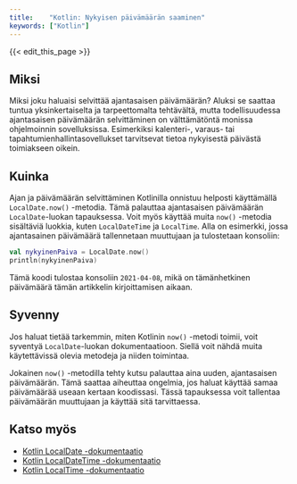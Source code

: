 ```yaml
---
title:    "Kotlin: Nykyisen päivämäärän saaminen"
keywords: ["Kotlin"]
---
```


{{< edit_this_page >}}

## Miksi
Miksi joku haluaisi selvittää ajantasaisen päivämäärän? Aluksi se saattaa tuntua yksinkertaiselta ja tarpeettomalta tehtävältä, mutta todellisuudessa ajantasaisen päivämäärän selvittäminen on välttämätöntä monissa ohjelmoinnin sovelluksissa. Esimerkiksi kalenteri-, varaus- tai tapahtumienhallintasovellukset tarvitsevat tietoa nykyisestä päivästä toimiakseen oikein.

## Kuinka
Ajan ja päivämäärän selvittäminen Kotlinilla onnistuu helposti käyttämällä `LocalDate.now()` -metodia. Tämä palauttaa ajantasaisen päivämäärän `LocalDate`-luokan tapauksessa. Voit myös käyttää muita `now()` -metodia sisältäviä luokkia, kuten `LocalDateTime` ja `LocalTime`. Alla on esimerkki, jossa ajantasainen päivämäärä tallennetaan muuttujaan ja tulostetaan konsoliin:

```Kotlin
val nykyinenPaiva = LocalDate.now()
println(nykyinenPaiva)
```

Tämä koodi tulostaa konsoliin `2021-04-08`, mikä on tämänhetkinen päivämäärä tämän artikkelin kirjoittamisen aikaan.

## Syvenny
Jos haluat tietää tarkemmin, miten Kotlinin `now()` -metodi toimii, voit syventyä `LocalDate`-luokan dokumentaatioon. Siellä voit nähdä muita käytettävissä olevia metodeja ja niiden toimintaa.

Jokainen `now()` -metodilla tehty kutsu palauttaa aina uuden, ajantasaisen päivämäärän. Tämä saattaa aiheuttaa ongelmia, jos haluat käyttää samaa päivämäärää useaan kertaan koodissasi. Tässä tapauksessa voit tallentaa päivämäärän muuttujaan ja käyttää sitä tarvittaessa.

## Katso myös
- [Kotlin LocalDate -dokumentaatio](https://kotlinlang.org/api/latest/jvm/stdlib/kotlin.time/-local-date/)
- [Kotlin LocalDateTime -dokumentaatio](https://kotlinlang.org/api/latest/jvm/stdlib/kotlin.time/-local-date-time/)
- [Kotlin LocalTime -dokumentaatio](https://kotlinlang.org/api/latest/jvm/stdlib/kotlintime/-local-time/)